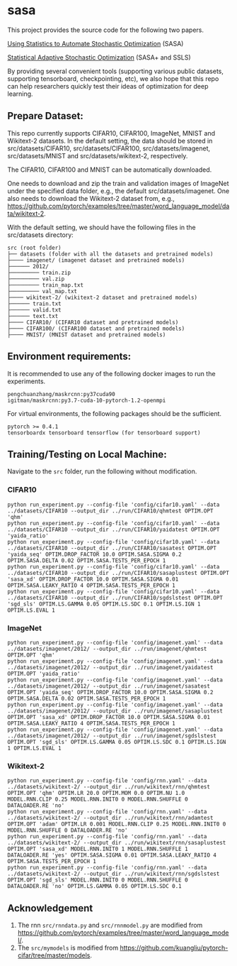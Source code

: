 # sasa
 
 This project provides the source code for the following two papers.
 
 [Using Statistics to Automate Stochastic Optimization](http://papers.nips.cc/paper/9150-using-statistics-to-automate-stochastic-optimization) (SASA)
 
 [Statistical Adaptive Stochastic Optimization](https://openreview.net/forum?id=B1gkpR4FDB) (SASA+ and SSLS)
 
 By providing several convenient tools (supporting various public datasets, supporting tensorboard,
 checkpointing, etc), we also hope that this repo can help researchers 
 quickly test their ideas of optimization for deep learning. 
 
 ## Prepare Dataset:
 This repo currently supports CIFAR10, CIFAR100, ImageNet, MNIST and Wikitext-2 datasets.
 In the default setting, the data should be stored in src/datasets/CIFAR10, src/datasets/CIFAR100, 
 src/datasets/imagenet, src/datasets/MNIST and src/datasets/wikitext-2, respectively.
 
 The CIFAR10, CIFAR100 and MNIST can be automatically downloaded.
 
 One needs to download and zip the train and validation images of ImageNet under the specified data folder, e.g., 
 the default src/datasets/imagenet. One also needs to download the Wikitext-2 dataset from, e.g., 
 https://github.com/pytorch/examples/tree/master/word_language_model/data/wikitext-2.
 
 With the default setting, we should have the following files in the src/datasets directory:
 ```
src (root folder)
├── datasets (folder with all the datasets and pretrained models)
├──── imagenet/ (imagenet dataset and pretrained models)
├────── 2012/
├───────── train.zip
├───────── val.zip
├───────── train_map.txt
├───────── val_map.txt
├──── wikitext-2/ (wikitext-2 dataset and pretrained models)
├────── train.txt
├────── valid.txt
├────── text.txt
├──── CIFAR10/ (CIFAR10 dataset and pretrained models)
├──── CIFAR100/ (CIFAR100 dataset and pretrained models)
├──── MNIST/ (MNIST dataset and pretrained models)
```
 
## Environment requirements:
It is recommended to use any of the following docker images to run the experiments.
```
pengchuanzhang/maskrcnn:py37cuda90
igitman/maskrcnn:py3.7-cuda-10-pytorch-1.2-openmpi
```
For virtual environments, the following packages should be the sufficient.
```
pytorch >= 0.4.1
tensorboardx tensorboard tensorflow (for tensorboard support)
```

## Training/Testing on Local Machine:
Navigate to the `src` folder, run the following without modification.

### CIFAR10
```
python run_experiment.py --config-file 'config/cifar10.yaml' --data ../datasets/CIFAR10 --output_dir ../run/CIFAR10/qhmtest OPTIM.OPT 'qhm'
python run_experiment.py --config-file 'config/cifar10.yaml' --data ../datasets/CIFAR10 --output_dir ../run/CIFAR10/yaidatest OPTIM.OPT 'yaida_ratio'
python run_experiment.py --config-file 'config/cifar10.yaml' --data ../datasets/CIFAR10 --output_dir ../run/CIFAR10/sasatest OPTIM.OPT 'yaida_seq' OPTIM.DROP_FACTOR 10.0 OPTIM.SASA.SIGMA 0.2 OPTIM.SASA.DELTA 0.02 OPTIM.SASA.TESTS_PER_EPOCH 1
python run_experiment.py --config-file 'config/cifar10.yaml' --data ../datasets/CIFAR10 --output_dir ../run/CIFAR10/sasaplustest OPTIM.OPT 'sasa_xd' OPTIM.DROP_FACTOR 10.0 OPTIM.SASA.SIGMA 0.01 OPTIM.SASA.LEAKY_RATIO 4 OPTIM.SASA.TESTS_PER_EPOCH 1
python run_experiment.py --config-file 'config/cifar10.yaml' --data ../datasets/CIFAR10 --output_dir ../run/CIFAR10/sgdslstest OPTIM.OPT 'sgd_sls' OPTIM.LS.GAMMA 0.05 OPTIM.LS.SDC 0.1 OPTIM.LS.IGN 1 OPTIM.LS.EVAL 1
```

### ImageNet
```
python run_experiment.py --config-file 'config/imagenet.yaml' --data ../datasets/imagenet/2012/ --output_dir ../run/imagenet/qhmtest OPTIM.OPT 'qhm'
python run_experiment.py --config-file 'config/imagenet.yaml' --data ../datasets/imagenet/2012/ --output_dir ../run/imagenet/yaidatest OPTIM.OPT 'yaida_ratio'
python run_experiment.py --config-file 'config/imagenet.yaml' --data ../datasets/imagenet/2012/ --output_dir ../run/imagenet/sasatest OPTIM.OPT 'yaida_seq' OPTIM.DROP_FACTOR 10.0 OPTIM.SASA.SIGMA 0.2 OPTIM.SASA.DELTA 0.02 OPTIM.SASA.TESTS_PER_EPOCH 1
python run_experiment.py --config-file 'config/imagenet.yaml' --data ../datasets/imagenet/2012/ --output_dir ../run/imagenet/sasaplustest OPTIM.OPT 'sasa_xd' OPTIM.DROP_FACTOR 10.0 OPTIM.SASA.SIGMA 0.01 OPTIM.SASA.LEAKY_RATIO 4 OPTIM.SASA.TESTS_PER_EPOCH 1
python run_experiment.py --config-file 'config/imagenet.yaml' --data ../datasets/imagenet/2012/ --output_dir ../run/imagenet/sgdslstest OPTIM.OPT 'sgd_sls' OPTIM.LS.GAMMA 0.05 OPTIM.LS.SDC 0.1 OPTIM.LS.IGN 1 OPTIM.LS.EVAL 1
```

### Wikitext-2
```
python run_experiment.py --config-file 'config/rnn.yaml' --data ../datasets/wikitext-2/ --output_dir ../run/wikitext/rnn/qhmtest OPTIM.OPT 'qhm' OPTIM.LR 20.0 OPTIM.MOM 0.0 OPTIM.NU 1.0 MODEL.RNN.CLIP 0.25 MODEL.RNN.INIT0 0 MODEL.RNN.SHUFFLE 0 DATALOADER.RE 'no'
python run_experiment.py --config-file 'config/rnn.yaml' --data ../datasets/wikitext-2/ --output_dir ../run/wikitext/rnn/adamtest OPTIM.OPT 'adam' OPTIM.LR 0.001 MODEL.RNN.CLIP 0.25 MODEL.RNN.INIT0 0 MODEL.RNN.SHUFFLE 0 DATALOADER.RE 'no' 
python run_experiment.py --config-file 'config/rnn.yaml' --data ../datasets/wikitext-2/ --output_dir ../run/wikitext/rnn/sasaplustest OPTIM.OPT 'sasa_xd' MODEL.RNN.INIT0 1 MODEL.RNN.SHUFFLE 1 DATALOADER.RE 'yes' OPTIM.SASA.SIGMA 0.01 OPTIM.SASA.LEAKY_RATIO 4 OPTIM.SASA.TESTS_PER_EPOCH 1
python run_experiment.py --config-file 'config/rnn.yaml' --data ../datasets/wikitext-2/ --output_dir ../run/wikitext/rnn/sgdslstest OPTIM.OPT 'sgd_sls' MODEL.RNN.INIT0 0 MODEL.RNN.SHUFFLE 0 DATALOADER.RE 'no' OPTIM.LS.GAMMA 0.05 OPTIM.LS.SDC 0.1
```

## Acknowledgement
1. The rnn `src/rnndata.py` and `src/rnnmodel.py` are modified from https://github.com/pytorch/examples/tree/master/word_language_model/.
2. The `src/mymodels` is modified from https://github.com/kuangliu/pytorch-cifar/tree/master/models.
